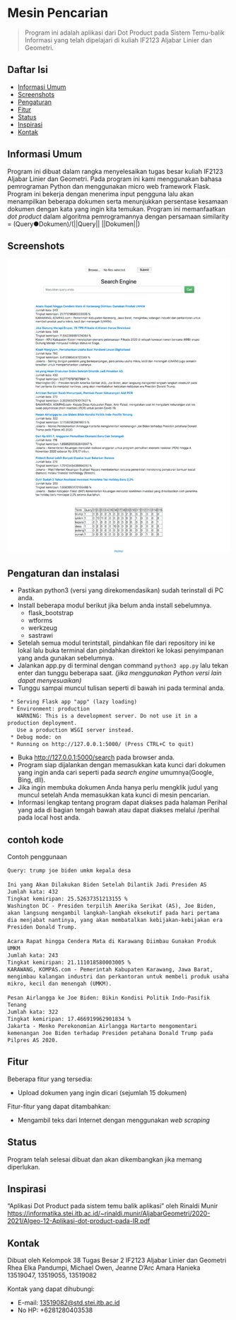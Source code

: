 # Mesin Pencarian
> Program ini adalah aplikasi dari Dot Product pada Sistem Temu-balik Informasi yang telah dipelajari di kuliah IF2123 Aljabar Linier dan Geometri.

## Daftar Isi
* [Informasi Umum](#informasi-umum)
* [Screenshots](#screenshots)
* [Pengaturan](#pengaturan-dan-instalasi)
* [Fitur](#fitur)
* [Status](#status)
* [Inspirasi](#inspirasi)
* [Kontak](#kontak)

## Informasi Umum
Program ini dibuat dalam rangka menyelesaikan tugas besar kuliah IF2123 Aljabar Linier dan Geometri. Pada program ini kami menggunakan bahasa pemrograman Python dan menggunakan micro web framework Flask. Program ini bekerja dengan menerima input pengguna lalu akan menampilkan beberapa dokumen serta menunjukkan persentase kesamaan dokumen dengan kata yang ingin kita temukan. Program ini memanfaatkan <i>dot product</i> dalam algoritma pemrogramannya dengan persamaan similarity = (Query●Dokumen)/(||Query|| ||Dokumen||)

## Screenshots
![screenshot](./Screenshots/screenshot2.jpg)

## Pengaturan dan instalasi
* Pastikan python3 (versi yang direkomendasikan) sudah terinstall di PC anda.
* Install beberapa modul berikut jika belum anda install sebelumnya.
  * flask_bootstrap
  * wtforms
  * werkzeug
  * sastrawi
* Setelah semua modul terintstall, pindahkan file dari repository ini ke lokal lalu buka terminal dan pindahkan direktori ke lokasi penyimpanan yang anda gunakan sebelumnya.
* Jalankan app.py di terminal dengan command `python3 app.py` lalu tekan enter dan tunggu beberapa saat. <i>(jika menggunakan Python versi lain dapat menyesuaikan)</i>
* Tunggu sampai muncul tulisan seperti di bawah ini pada terminal anda.
```
 * Serving Flask app "app" (lazy loading)
 * Environment: production
   WARNING: This is a development server. Do not use it in a production deployment.
   Use a production WSGI server instead.
 * Debug mode: on
 * Running on http://127.0.0.1:5000/ (Press CTRL+C to quit)
```

* Buka http://127.0.0.1:5000/search pada browser anda.
* Program siap dijalankan dengan memasukkan kata kunci dari dokumen yang ingin anda cari seperti pada <i>search engine</i> umumnya(Google, Bing, dll). 
* Jika ingin membuka dokumen Anda hanya perlu mengklik judul yang muncul setelah Anda memasukkan kata kunci di mesin pencarian.
* Informasi lengkap tentang program dapat diakses pada halaman Perihal yang ada di bagian tengah bawah atau dapat diakses melalui /perihal pada local host anda.

## contoh kode 
Contoh penggunaan
```
Query: trump joe biden umkm kepala desa

Ini yang Akan Dilakukan Biden Setelah Dilantik Jadi Presiden AS
Jumlah kata: 432
Tingkat kemiripan: 25.52637351213155 %
Washington DC - Presiden terpilih Amerika Serikat (AS), Joe Biden, akan langsung mengambil langkah-langkah eksekutif pada hari pertama dia menjabat nantinya, yang akan membatalkan kebijakan-kebijakan era Presiden Donald Trump.

Acara Rapat hingga Cendera Mata di Karawang Diimbau Gunakan Produk UMKM
Jumlah kata: 243
Tingkat kemiripan: 21.111018580003005 %
KARAWANG, KOMPAS.com - Pemerintah Kabupaten Karawang, Jawa Barat, mengimbau kalangan industri dan perkantoran untuk membeli produk usaha mikro, kecil dan menengah (UMKM).

Pesan Airlangga ke Joe Biden: Bikin Kondisi Politik Indo-Pasifik Tenang
Jumlah kata: 322
Tingkat kemiripan: 17.466919962901834 %
Jakarta - Menko Perekonomian Airlangga Hartarto mengomentari kemenangan Joe Biden terhadap Presiden petahana Donald Trump pada Pilpres AS 2020.
```

## Fitur
Beberapa fitur yang tersedia:
* Upload dokumen yang ingin dicari (sejumlah 15 dokumen)

Fitur-fitur yang dapat ditambahkan:
* Mengambil teks dari Internet dengan menggunakan <i>web scraping</i>

## Status
Program telah selesai dibuat dan akan dikembangkan jika memang diperlukan.

## Inspirasi
“Aplikasi Dot Product pada sistem temu balik aplikasi” oleh Rinaldi Munir
https://informatika.stei.itb.ac.id/~rinaldi.munir/AljabarGeometri/2020-2021/Algeo-12-Aplikasi-dot-product-pada-IR.pdf


## Kontak
Dibuat oleh Kelompok 38 Tugas Besar 2 IF2123 Aljabar Linier dan Geometri  
Rhea Elka Pandumpi, Michael Owen, Jeanne D’Arc Amara Hanieka  
13519047, 13519055, 13519082  

Kontak yang dapat dihubungi:  
* E-mail: 13519082@std.stei.itb.ac.id
* No HP: +6281280403538


